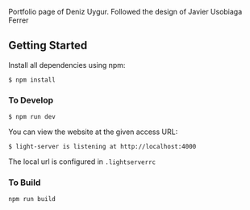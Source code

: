 
Portfolio page of Deniz Uygur. Followed the design of Javier Usobiaga Ferrer

## Getting Started

Install all dependencies using npm:

```
$ npm install
```

### To Develop

```
$ npm run dev
```

You can view the website at the given access URL:

```
$ light-server is listening at http://localhost:4000
```

The local url is configured in `.lightserverrc`

### To Build

```
npm run build
```
